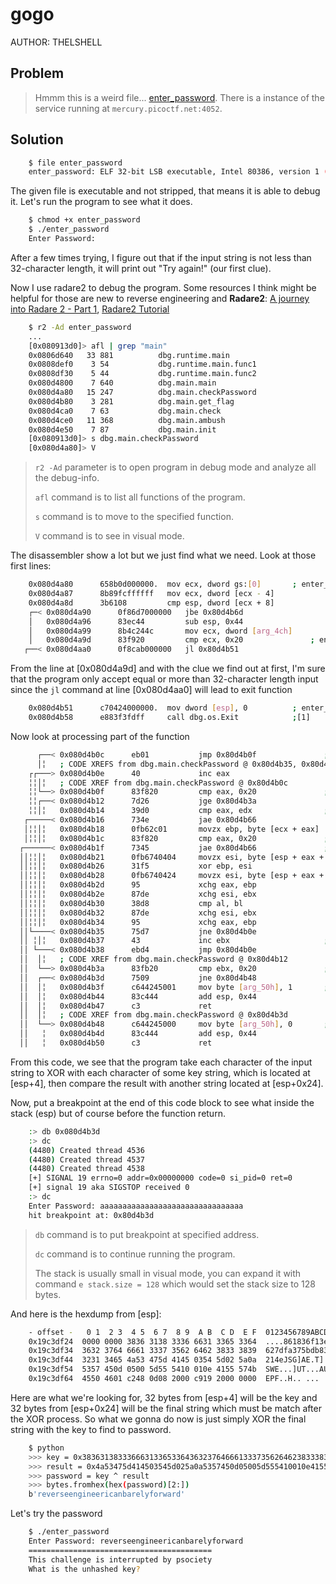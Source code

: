 # gogo
AUTHOR: THELSHELL
## Problem
> Hmmm this is a weird file... [enter_password](https://github.com/Henry1601/PicoCTF-Writeup/blob/main/Reverse%20Engineering/gogo/enter_password). There is a instance of the service running at `mercury.picoctf.net:4052`.
## Solution
```bash
	$ file enter_password 
	enter_password: ELF 32-bit LSB executable, Intel 80386, version 1 (SYSV), statically linked, Go BuildID=3-hVI6nMz0HbfIUMSEzq/TkiA8oRk8FHsCuRXIle2/C1my_KvOIt2KUk44LyQs/-XrwOx7UDhcGGdtF5xpG, with debug_info, not stripped
```
The given file is executable and not stripped, that means it is able to debug it. Let's run the program to see what it does.
```bash
	$ chmod +x enter_password
	$ ./enter_password                        
	Enter Password:
```
After a few times trying, I figure out that if the input string is not less than 32-character length, it will print out "Try again!" (our first clue).

Now I use radare2 to debug the program. Some resources I think might be helpful for those are new to reverse engineering and **Radare2**: [A journey into Radare 2 - Part 1](https://www.megabeets.net/a-journey-into-radare-2-part-1/), [Radare2 Tutorial](https://www.youtube.com/watch?v=oW8Ey5STrPI&list=PLg_QXA4bGHpvsW-qeoi3_yhiZg8zBzNwQ)
```bash
	$ r2 -Ad enter_password
	...
	[0x080913d0]> afl | grep "main"
	0x0806d640   33 881          dbg.runtime.main
	0x0808def0    3 54           dbg.runtime.main.func1
	0x0808df30    5 44           dbg.runtime.main.func2
	0x080d4800    7 640          dbg.main.main
	0x080d4a80   15 247          dbg.main.checkPassword
	0x080d4b80    3 281          dbg.main.get_flag
	0x080d4ca0    7 63           dbg.main.check
	0x080d4ce0   11 368          dbg.main.ambush
	0x080d4e50    7 87           dbg.main.init
	[0x080913d0]> s dbg.main.checkPassword 
	[0x080d4a80]> V
```
> `r2 -Ad` parameter is to open program in debug mode and analyze all the debug-info.
> 
> `afl` command is to list all functions of the program.
> 
> `s` command is to move to the specified function.
>
> `V` command is to see in visual mode.

The disassembler show a lot but we just find what we need. Look at those first lines:
```bash
	0x080d4a80      658b0d000000.  mov ecx, dword gs:[0]       ; enter_password.go:30    ; void main.checkPassword(string input,bool ~r1);
	0x080d4a87      8b89fcffffff   mov ecx, dword [ecx - 4]
	0x080d4a8d      3b6108         cmp esp, dword [ecx + 8]
    ┌─< 0x080d4a90      0f86d7000000   jbe 0x80d4b6d
    │   0x080d4a96      83ec44         sub esp, 0x44
    │   0x080d4a99      8b4c244c       mov ecx, dword [arg_4ch]
    │   0x080d4a9d      83f920         cmp ecx, 0x20               ; enter_password.go:31    ; 32
   ┌──< 0x080d4aa0      0f8cab000000   jl 0x80d4b51
```
From the line at [0x080d4a9d] and with the clue we find out at first, I'm sure that the program only accept equal or more than 32-character length input since the `jl` command at line [0x080d4aa0] will lead to exit function
```bash
	0x080d4b51      c70424000000.  mov dword [esp], 0          ; enter_password.go:32
	0x080d4b58      e883f3fdff     call dbg.os.Exit            ;[1]
```
Now look at processing part of the function
```bash
      ┌──< 0x080d4b0c      eb01           jmp 0x80d4b0f               ; enter_password.go:70
      │╎   ; CODE XREFS from dbg.main.checkPassword @ 0x80d4b35, 0x80d4b38
    ┌┌───> 0x080d4b0e      40             inc eax
    ╎╎│╎   ; CODE XREF from dbg.main.checkPassword @ 0x80d4b0c
    ╎╎└──> 0x080d4b0f      83f820         cmp eax, 0x20               ; 32
    ╎╎┌──< 0x080d4b12      7d26           jge 0x80d4b3a
    ╎╎│╎   0x080d4b14      39d0           cmp eax, edx                ; enter_password.go:71
   ┌─────< 0x080d4b16      734e           jae 0x80d4b66
   │╎╎│╎   0x080d4b18      0fb62c01       movzx ebp, byte [ecx + eax]
   │╎╎│╎   0x080d4b1c      83f820         cmp eax, 0x20               ; enter_password.go:70    ; 32
  ┌──────< 0x080d4b1f      7345           jae 0x80d4b66               ; enter_password.go:71
  ││╎╎│╎   0x080d4b21      0fb6740404     movzx esi, byte [esp + eax + 4]
  ││╎╎│╎   0x080d4b26      31f5           xor ebp, esi
  ││╎╎│╎   0x080d4b28      0fb6740424     movzx esi, byte [esp + eax + 0x24]
  ││╎╎│╎   0x080d4b2d      95             xchg eax, ebp
  ││╎╎│╎   0x080d4b2e      87de           xchg esi, ebx
  ││╎╎│╎   0x080d4b30      38d8           cmp al, bl
  ││╎╎│╎   0x080d4b32      87de           xchg esi, ebx
  ││╎╎│╎   0x080d4b34      95             xchg eax, ebp
  ││└────< 0x080d4b35      75d7           jne 0x80d4b0e
  ││ ╎│╎   0x080d4b37      43             inc ebx                     ; enter_password.go:72
  ││ └───< 0x080d4b38      ebd4           jmp 0x80d4b0e
  ││  │╎   ; CODE XREF from dbg.main.checkPassword @ 0x80d4b12
  ││  └──> 0x080d4b3a      83fb20         cmp ebx, 0x20               ; enter_password.go:75    ; 32
  ││  ┌──< 0x080d4b3d      7509           jne 0x80d4b48
  ││  │╎   0x080d4b3f      c644245001     mov byte [arg_50h], 1       ; enter_password.go:76
  ││  │╎   0x080d4b44      83c444         add esp, 0x44
  ││  │╎   0x080d4b47      c3             ret
  ││  │╎   ; CODE XREF from dbg.main.checkPassword @ 0x80d4b3d
  ││  └──> 0x080d4b48      c644245000     mov byte [arg_50h], 0       ; enter_password.go:78
  ││   ╎   0x080d4b4d      83c444         add esp, 0x44
  ││   ╎   0x080d4b50      c3             ret
```
From this code, we see that the program take each character of the input string to XOR with each character of some key string, which is located at [esp+4], then compare the result with another string located at [esp+0x24].

Now, put a breakpoint at the end of this code block to see what inside the stack (esp) but of course before the function return.
```bash
	:> db 0x080d4b3d
	:> dc
	(4480) Created thread 4536
	(4480) Created thread 4537
	(4480) Created thread 4538
	[+] SIGNAL 19 errno=0 addr=0x00000000 code=0 si_pid=0 ret=0
	[+] signal 19 aka SIGSTOP received 0
	:> dc
	Enter Password: aaaaaaaaaaaaaaaaaaaaaaaaaaaaaaaa
	hit breakpoint at: 0x80d4b3d
```
> `db` command is to put breakpoint at specified address.
>
>`dc` command is to continue running the program.
>
> The stack is usually small in visual mode, you can expand it with command `e stack.size = 128` which would set the stack size to 128 bytes.

And here is the hexdump from [esp]:
```bash
	- offset -   0 1  2 3  4 5  6 7  8 9  A B  C D  E F  0123456789ABCDEF
	0x19c3df24  0000 0000 3836 3138 3336 6631 3365 3364  ....861836f13e3d
	0x19c3df34  3632 3764 6661 3337 3562 6462 3833 3839  627dfa375bdb8389
	0x19c3df44  3231 3465 4a53 475d 4145 0354 5d02 5a0a  214eJSG]AE.T].Z.
	0x19c3df54  5357 450d 0500 5d55 5410 010e 4155 574b  SWE...]UT...AUWK
	0x19c3df64  4550 4601 c248 0d08 2000 c919 2000 0000  EPF..H.. ... ...
```
Here are what we're looking for, 32 bytes from [esp+4] will be the key and 32 bytes from [esp+0x24] will be the final string which must be match after the XOR process. So what we gonna do now is just simply XOR the final string with the key to find to password.
```bash
	$ python
	>>> key = 0x3836313833366631336533643632376466613337356264623833383932313465
	>>> result = 0x4a53475d414503545d025a0a5357450d05005d555410010e4155574b45504601
	>>> password = key ^ result
	>>> bytes.fromhex(hex(password)[2:])
	b'reverseengineericanbarelyforward'
```
Let's try the password
```bash
	$ ./enter_password 
	Enter Password: reverseengineericanbarelyforward
	=========================================
	This challenge is interrupted by psociety
	What is the unhashed key?
```
